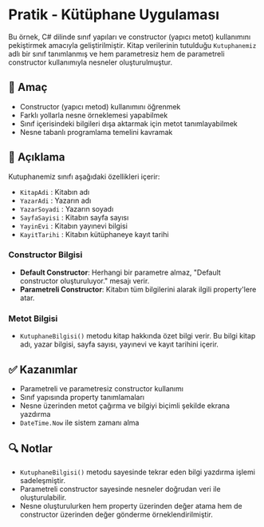 # Pratik - Kütüphane Uygulaması

Bu örnek, C# dilinde sınıf yapıları ve constructor (yapıcı metot) kullanımını pekiştirmek amacıyla geliştirilmiştir. Kitap verilerinin tutulduğu `Kutuphanemiz` adlı bir sınıf tanımlanmış ve hem parametresiz hem de parametreli constructor kullanımıyla nesneler oluşturulmuştur.

## 🎯 Amaç

* Constructor (yapıcı metod) kullanımını öğrenmek
* Farklı yollarla nesne örneklemesi yapabilmek
* Sınıf içerisindeki bilgileri dışa aktarmak için metot tanımlayabilmek
* Nesne tabanlı programlama temelini kavramak

## 🧠 Açıklama

Kutuphanemiz sınıfı aşağıdaki özellikleri içerir:

* `KitapAdi` : Kitabın adı
* `YazarAdi` : Yazarın adı
* `YazarSoyadi` : Yazarın soyadı
* `SayfaSayisi` : Kitabın sayfa sayısı
* `YayinEvi` : Kitabın yayınevi bilgisi
* `KayitTarihi` : Kitabın kütüphaneye kayıt tarihi

### Constructor Bilgisi

* **Default Constructor**: Herhangi bir parametre almaz, "Default constructor oluşturuluyor." mesajı verir.
* **Parametreli Constructor**: Kitabın tüm bilgilerini alarak ilgili property'lere atar.

### Metot Bilgisi

* `KutuphaneBilgisi()` metodu kitap hakkında özet bilgi verir. Bu bilgi kitap adı, yazar bilgisi, sayfa sayısı, yayınevi ve kayıt tarihini içerir.

## ✅ Kazanımlar

* Parametreli ve parametresiz constructor kullanımı
* Sınıf yapısında property tanımlamaları
* Nesne üzerinden metot çağırma ve bilgiyi biçimli şekilde ekrana yazdırma
* `DateTime.Now` ile sistem zamanı alma

## 🔍 Notlar

* `KutuphaneBilgisi()` metodu sayesinde tekrar eden bilgi yazdırma işlemi sadeleşmiştir.
* Parametreli constructor sayesinde nesneler doğrudan veri ile oluşturulabilir.
* Nesne oluşturulurken hem property üzerinden değer atama hem de constructor üzerinden değer gönderme örneklendirilmiştir.
